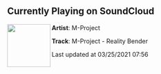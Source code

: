 ## Currently Playing on SoundCloud

[<img align="left" width="100" src="https://i1.sndcdn.com/artworks-y34yvxoPywzhMW5X-95WTGA-t500x500.jpg">](https://soundcloud.com/m-project_suzumoto/m-project-reality-bender)

**Artist**: M-Project 

**Track**: M-Project - Reality Bender

Last updated at 03/25/2021 07:56

